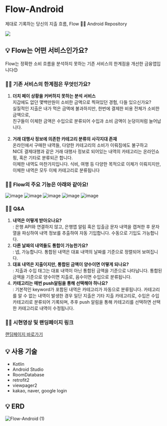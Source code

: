 # Flow-Android
제대로 기록하는 당신의 지출 흐름, Flow ✍🏻 Android Repository

![](https://user-images.githubusercontent.com/100260416/220561044-df2a16d8-2180-43dd-8e75-d3056265c415.png)

## 💡 Flow는 어떤 서비스인가요?
Flow는 정확한 소비 흐름을 분석하지 못하는 기존 서비스의 한계점을 개선한 금융앱입니다😊
### ✍🏻 기존 서비스의 한계점은 무엇인가요?
1. **더치 페이 상황을 커버하지 못하는 분석 서비스**<br>
지갑에도 없던 몇백만원이 소비한 금액으로 찍혀있던 경험, 다들 있으신가요?<br>
실질적인 지출은 내가 먹은 금액에 불과하지만, 한번에 결제한 비용 전체가 소비한 금액으로,<br> 친구들이 이체한 금액은 수입으로 분류되어 수입과 소비 금액이 눈덩이처럼 늘어납니다.<br><br>
2. **거래 대행사 정보에 의존한 카테고리 분류의 사각지대 존재**<br>
온라인에서 구매한 내역들, 다양한 카테고리의 소비가 이뤄짐에도 불구하고<br> NICE 결제대행과 같은 거래 대행사 정보로 되어있는 내역의 카테고리는 온라인쇼핑, 혹은 기타로 분류되곤 합니다.<br>
이체한 내역도 마찬가지입니다. 식비, 여행 등 다양한 목적으로 이체가 이뤄지지만, 이체한 내역은 모두 이체 카테고리로 분류됩니다
### ✍🏻 Flow의 주요 기능은 아래와 같아요!
![image](https://user-images.githubusercontent.com/52921222/222952521-38e0b957-07c8-47c2-9476-a4872bfc3c91.png)
![image](https://user-images.githubusercontent.com/52921222/222952539-20e9335f-7e26-4c50-b191-ef0f61aa215e.png)
![image](https://user-images.githubusercontent.com/52921222/222952557-d81b750a-c6ae-415d-8400-7ba65a52e71e.png)
![image](https://user-images.githubusercontent.com/52921222/222952571-f4cfff80-b54b-444f-9f88-1cbc2e1e6ade.png)
![image](https://user-images.githubusercontent.com/52921222/222952579-a16fe7ec-185f-4052-b0a9-ac18ebca69f9.png)
### ✍🏻 Q&A
1. **내역은 어떻게 받아오나요?**<br>
: 은행 API와 연결하지 않고, 은행앱 알림 혹은 입출금 문자 내역을 캡쳐한 후 문자열을 파싱하여 내역 정보를 추출하여 자동 기입합니다. 수동으로 기입도 가능합니다.<br>
2. **다른 날짜의 내역들도 통합이 가능한가요?**<br>
: 넵, 가능합니다. 통합된 내역은 대표 내역의 날짜를 기준으로 정렬되어 보여집니다.<br>
3. **대표 내역은 지출이지만, 통합된 금액이 양수이면 어떻게 되나요?**<br>
: 지출과 수입 태그는 대표 내역이 아닌 통합된 금액을 기준으로 나타납니다. 통합된 금액을 기준으로 양수이면 지출로, 음수이면 수입으로 분류됩니다.<br> 
4. **카테고리는 매번 push알림을 통해 선택해야 하나요?**<br>
: 기본적인 keyword가 포함된 내역은 카테고리가 자동으로 분류됩니다. 카테고리를 알 수 없는 내역이 발생한 경우 일단 지출은 기타 지출 카테고리로, 수입은 수입 카테고리로 분류되어 기록되며, 추후 push 알림을 통해 카테고리를 선택하면 선택한 카테고리로 내역이 수정됩니다.
### ✍🏻 시현영상 및 랜딩페이지 링크
[랜딩페이지 바로가기](https://makeus-challenge.notion.site/Flow-cbaffda62eb149a2b0336470ce551456)

## 💡 사용 기술
- Kotlin
- Android Studio
- RoomDatabase
- retrofit2
- viewpager2
- kakao, naver, google login

## 💡 ERD
![Flow-Android (1)](https://user-images.githubusercontent.com/52921222/222953529-9c9131b4-23ed-47bc-931c-bdd460ab1fad.png)

